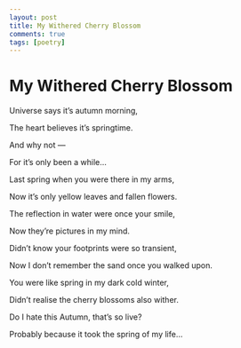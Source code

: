 ```yaml
---
layout: post
title: My Withered Cherry Blossom
comments: true
tags: [poetry]
---
```


# My Withered Cherry Blossom

Universe says it’s autumn morning,

The heart believes it’s springtime.

And why not —

For it’s only been a while…

Last spring when you were there in my arms,

Now it’s only yellow leaves and fallen flowers.

The reflection in water were once your smile,

Now they’re pictures in my mind.

Didn’t know your footprints were so transient,

Now I don’t remember the sand once you walked upon.

You were like spring in my dark cold winter,

Didn’t realise the cherry blossoms also wither.

Do I hate this Autumn, that’s so live?

Probably because it took the spring of my life…
